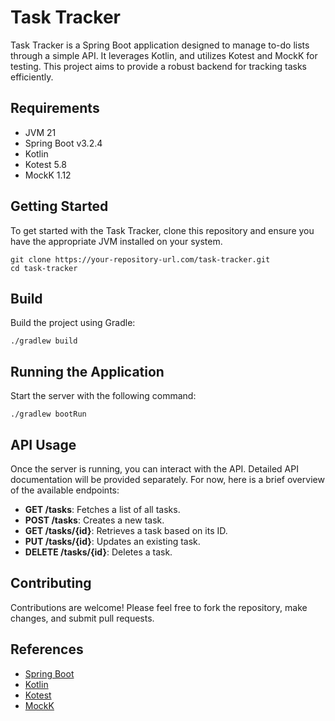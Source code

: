 # Task Tracker
Task Tracker is a Spring Boot application designed to manage to-do lists through a simple API. It leverages Kotlin, and utilizes Kotest and MockK for testing. This project aims to provide a robust backend for tracking tasks efficiently.

## Requirements
- JVM 21
- Spring Boot v3.2.4
- Kotlin
- Kotest 5.8
- MockK 1.12

## Getting Started
To get started with the Task Tracker, clone this repository and ensure you have the appropriate JVM installed on your system.
```shell
git clone https://your-repository-url.com/task-tracker.git
cd task-tracker
```

## Build
Build the project using Gradle:
```shell
./gradlew build
```

## Running the Application
Start the server with the following command:
```shell
./gradlew bootRun
```

## API Usage
Once the server is running, you can interact with the API. Detailed API documentation will be provided separately. For now, here is a brief overview of the available endpoints:

- **GET /tasks**: Fetches a list of all tasks.
- **POST /tasks**: Creates a new task.
- **GET /tasks/{id}**: Retrieves a task based on its ID.
- **PUT /tasks/{id}**: Updates an existing task.
- **DELETE /tasks/{id}**: Deletes a task.

## Contributing
Contributions are welcome! Please feel free to fork the repository, make changes, and submit pull requests.

## References
- [Spring Boot](https://spring.io/projects/spring-boot)
- [Kotlin](https://kotlinlang.org/)
- [Kotest](https://kotest.io/)
- [MockK](https://mockk.io/)
